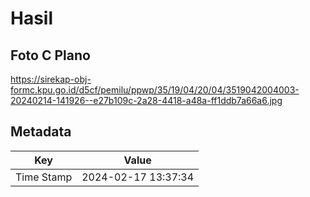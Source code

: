 # Hasil

## Foto C Plano

https://sirekap-obj-formc.kpu.go.id/d5cf/pemilu/ppwp/35/19/04/20/04/3519042004003-20240214-141926--e27b109c-2a28-4418-a48a-ff1ddb7a66a6.jpg


## Metadata

| Key        | Value               |
| ---------- | ------------------- |
| Time Stamp | 2024-02-17 13:37:34 |



